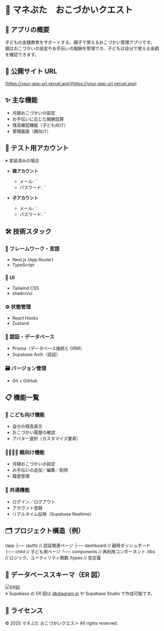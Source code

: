 # 🐷 マネぶた　おこづかいクエスト

## 📌 アプリの概要

子どもの金銭教育をサポートする、親子で使えるおこづかい管理アプリです。  
親はおこづかいの設定やお手伝いの報酬を管理でき、子どもは自分で使える金額を確認できます。

## 🔗 公開サイト URL

[https://your-app-url.vercel.app](https://your-app-url.vercel.app)

## ✨ 主な機能

- 月額おこづかいの設定
- お手伝いに応じた報酬加算
- 残高確認機能（子ども向け）
- 管理画面（親向け）

## 🧪 テスト用アカウント

※ 実装済みの場合

- **親アカウント**

  - メール: ``
  - パスワード: ``

- **子アカウント**
  - メール: ``
  - パスワード: ``

## 🛠 技術スタック

### 🚀 フレームワーク・言語

- Next.js (App Router)
- TypeScript

### 🎨 UI

- Tailwind CSS
- shadcn/ui

### ⚙️ 状態管理

- React Hooks
- Zustand

### 🔐 認証・データベース

- Prisma（データベース接続と ORM）
- Supabase Auth（認証）

### 🗃 バージョン管理

- Git + GitHub

## 📋 機能一覧

### 👶 こども向け機能

- 自分の残高表示
- おこづかい履歴の確認
- アバター選択（カスタマイズ要素）

### 👨‍👩‍👧‍👦 親向け機能

- 月額おこづかいの設定
- お手伝いの追加／編集／削除
- 履歴管理

### 🔁 共通機能

- ログイン／ログアウト
- アカウント登録
- リアルタイム反映（Supabase Realtime）

## 🗂 プロジェクト構造（例）

/app
├── (auth) // 認証関連ページ
├── dashboard // 親用ダッシュボード
├── child // 子ども用ページ
└── components // 再利用コンポーネント
/libs // ロジック、ユーティリティ関数
/types // 型定義

## 🧾 データベーススキーマ（ER 図）

![ER図](./public/er-diagram.png)  
※ Supabase の ER 図は [dbdiagram.io](https://dbdiagram.io/) や Supabase Studio で作成可能です。

## 📄 ライセンス

© 2025 マネぶた おこづかいクエスト All rights reserved.

